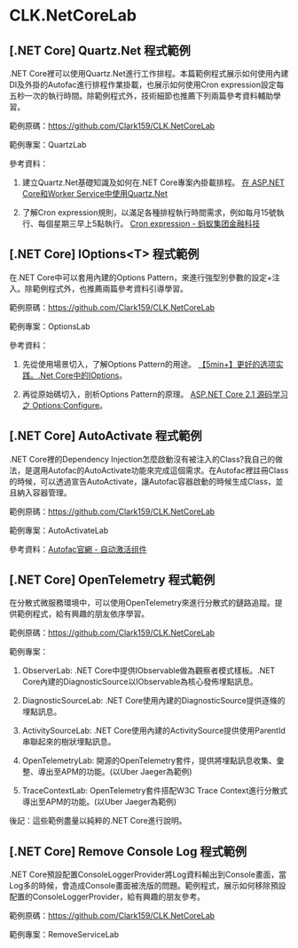 # CLK.NetCoreLab


## [.NET Core] Quartz.Net 程式範例

.NET Core裡可以使用Quartz.Net進行工作排程。本篇範例程式展示如何使用內建DI及外掛的Autofac進行排程作業掛載，也展示如何使用Cron expression設定每五秒一次的執行時間。除範例程式外，技術細節也推薦下列兩篇參考資料輔助學習。

範例原碼：https://github.com/Clark159/CLK.NetCoreLab

範例專案：QuartzLab

參考資料：
  
  1. 建立Quartz.Net基礎知識及如何在.NET Core專案內掛載排程。 [在 ASP.NET Core和Worker Service中使用Quartz.Net](https://codingnote.cc/zh-tw/p/292319/)  
  
  2. 了解Cron expression規則，以滿足各種排程執行時間需求，例如每月15號執行、每個星期三早上5點執行。 [Cron expression - 蚂蚁集团金融科技](https://tech.antfin.com/docs/10/64769)


## [.NET Core] IOptions<T\> 程式範例

在.NET Core中可以套用內建的Options Pattern，來進行強型別參數的設定+注入。除範例程式外，也推薦兩篇參考資料引導學習。

範例原碼：https://github.com/Clark159/CLK.NetCoreLab

範例專案：OptionsLab

參考資料：

  1. 先從使用場景切入，了解Options Pattern的用途。 [【5min+】更好的选项实践。.Net Core中的IOptions](https://www.cnblogs.com/uoyo/p/12583149.html)。   
    
  2. 再從原始碼切入，剖析Options Pattern的原理。 [ASP.NET Core 2.1 源码学习之 Options:Configure]( https://www.cnblogs.com/RainingNight/p/strongly-typed-options-configure-in-asp-net-core.html)。
  

## [.NET Core] AutoActivate 程式範例

.NET Core裡的Dependency Injection怎麼啟動沒有被注入的Class?我自己的做法，是選用Autofac的AutoActivate功能來完成這個需求。在Autofac裡註冊Class的時候，可以透過宣告AutoActivate，讓Autofac容器啟動的時候生成Class，並且納入容器管理。

範例原碼：https://github.com/Clark159/CLK.NetCoreLab

範例專案：AutoActivateLab

參考資料：[Autofac官網 - 自动激活组件](https://autofaccn.readthedocs.io/zh/latest/lifetime/startup.html?highlight=AutoActivate#id3)


## [.NET Core] OpenTelemetry 程式範例

在分散式微服務環境中，可以使用OpenTelemetry來進行分散式的鏈路追蹤。提供範例程式，給有興趣的朋友依序學習。

範例原碼：https://github.com/Clark159/CLK.NetCoreLab

範例專案：

  1. ObserverLab: .NET Core中提供IObservable<T>做為觀察者模式樣板。.NET Core內建的DiagnosticSource以IObservable<T>為核心發佈埋點訊息。

  2. DiagnosticSourceLab: .NET Core使用內建的DiagnosticSource提供逐條的埋點訊息。

  3. ActivitySourceLab: .NET Core使用內建的ActivitySource提供使用ParentId串聯起來的樹狀埋點訊息。

  4. OpenTelemetryLab: 開源的OpenTelemetry套件，提供將埋點訊息收集、彙整、導出至APM的功能。(以Uber Jaeger為範例)

  5. TraceContextLab: OpenTelemetry套件搭配W3C Trace Context進行分散式導出至APM的功能。(以Uber Jaeger為範例)

後記：這些範例盡量以純粹的.NET Core進行說明。


## [.NET Core] Remove Console Log 程式範例

.NET Core預設配置ConsoleLoggerProvider將Log資料輸出到Console畫面，當Log多的時候，會造成Console畫面被洗版的問題。範例程式，展示如何移除預設配置的ConsoleLoggerProvider，給有興趣的朋友參考。

範例原碼：https://github.com/Clark159/CLK.NetCoreLab

範例專案：RemoveServiceLab

